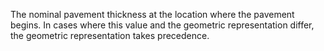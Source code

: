 The nominal pavement thickness at the location where the pavement begins. In cases where this value and the geometric representation differ, the geometric representation takes precedence.
